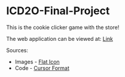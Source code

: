 # ICD2O-Final-Project

This is the cookie clicker game with the store!

The web application can be viewed at: [Link](https://mths-icd2o-1-2024.github.io/ICD2O-Final-Project-ain.jeong/) 

Sources:<br/>
+ Images - [Flat Icon](https://www.flaticon.com/)
+ Code - [Cursor Format](https://developer.mozilla.org/en-US/docs/Web/CSS/cursor)
